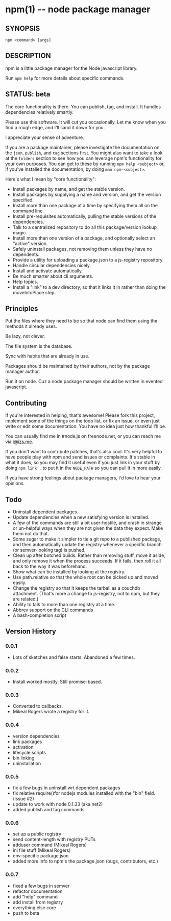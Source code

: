 npm(1) -- node package manager
==============================

## SYNOPSIS

    npm <command> [args]

## DESCRIPTION

npm is a little package manager for the Node javascript library.

Run `npm help` for more details about specific commands.

## STATUS: beta

The core functionality is there.  You can publish, tag, and install.  It
handles dependencies relatively smartly.

Please use this software.  It will cut you occasionally.  Let me know when
you find a rough edge, and I'll sand it down for you.

I appreciate your sense of adventure.

If you are a package maintainer, please investigate the documentation on
the `json`, `publish`, and `tag` sections first.  You might also want to
take a look at the `folders` section to see how you can leverage npm's
functionality for your own purposes.  You can get to these by running
`npm help <subject>` or, if you've installed the documentation, by doing
`man npm-<subject>`.

Here's what I mean by "core functionality":

* Install packages by name, and get the stable version.
* Install packages by supplying a name and version, and get the version
  specified.
* Install more than one package at a time by specifying them all on the
  command line.
* Install pre-requisites automatically, pulling the stable versions of the
  dependencies.
* Talk to a centralized repository to do all this package/version lookup
  magic.
* Install more than one version of a package, and optionally select an
  "active" version.
* Safely uninstall packages, not removing them unless they have no dependents.
* Provide a utility for uploading a package.json to a js-registry repository.
* Handle circular dependencies nicely.
* Install and activate automatically.
* Be much smarter about cli arguments.
* Help topics.
* Install a "link" to a dev directory, so that it links it in rather than
  doing the moveIntoPlace step.

## Principles

Put the files where they need to be so that node can find them using the
methods it already uses.

Be lazy, not clever.

The file system is the database.

Sync with habits that are already in use.

Packages should be maintained by their authors, not by the package manager
author.

Run it on node. Cuz a node package manager should be written in evented
javascript.

## Contributing

If you're interested in helping, that's awesome! Please fork this project,
implement some of the things on the todo list, or fix an issue, or even
just write or edit some documentation.  You have no idea just how thankful
I'll be.

You can usually find me in #node.js on freenode.net, or you can reach me via
i@izs.me.

If you don't want to contribute patches, that's also cool.  It's very helpful
to have people play with npm and send issues or complaints.  It's stable in
what it does, so you may find it useful even if you just link in your stuff
by doing `npm link .` to put it in the `NODE_PATH` so you can pull it in
more easily.

If you have strong feelings about package managers, I'd love to hear your
opinions.

## Todo

* Uninstall dependent packages.
* Update dependencies when a new satisfying version is installed.
* A few of the commands are still a bit user-hostile, and crash in
  strange or un-helpful ways when they are not given the data they expect.
  Make them not do that.
* Some sugar to make it simpler to tie a git repo to a published package, and then
  automatically update the registry whenever a specific branch (or semver-looking
  tag) is pushed.
* Clean up after botched builds.  Rather than removing stuff, move it aside, and
  only remove it when the process succeeds.  If it fails, then roll it all back
  to the way it was beforehand.
* Show what can be installed by looking at the registry.
* Use path.relative so that the whole root can be picked up and moved easily.
* Change the registry so that it keeps the tarball as a couchdb attachment.
  (That's more a change to js-registry, not to npm, but they are related.)
* Ability to talk to more than one registry at a time.
* Abbrev support on the CLI commands
* A bash-completion script

## Version History

### 0.0.1

* Lots of sketches and false starts.  Abandoned a few times.

### 0.0.2

* Install worked mostly.  Still promise-based.

### 0.0.3

* Converted to callbacks.
* Mikeal Rogers wrote a registry for it.

### 0.0.4

* version dependencies
* link packages
* activation
* lifecycle scripts
* bin linking
* uninstallation

### 0.0.5

* fix a few bugs in uninstall wrt dependent packages
* fix relative require()for nodejs modules installed with the "bin" field.
  (issue #2)
* update to work with node 0.1.33 (aka net2)
* added publish and tag commands

### 0.0.6

* set up a public registry
* send content-length with registry PUTs
* adduser command (Mikeal Rogers)
* ini file stuff (Mikeal Rogers)
* env-specific package.json
* added more info to npm's the package.json (bugs, contributors, etc.)

### 0.0.7

* fixed a few bugs in semver
* refactor documentation
* add "help" command
* add install from registry
* everything else core
* push to beta
